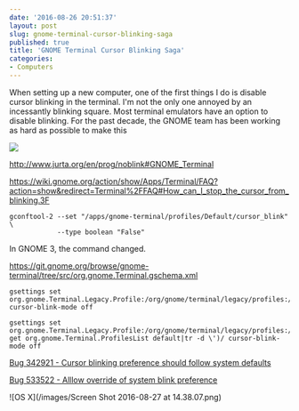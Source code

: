 ```yaml
---
date: '2016-08-26 20:51:37'
layout: post
slug: gnome-terminal-cursor-blinking-saga
published: true
title: 'GNOME Terminal Cursor Blinking Saga'
categories:
- Computers
---
```


When setting up a new computer, one of the first things I do is disable cursor blinking in the terminal. I'm not the only one annoyed by an incessantly blinking square. Most terminal emulators have an option to disable blinking. For the past decade, the GNOME team has been working as hard as possible to make this

![](/images/gnome_terminal_cursor_blinking.png)

http://www.jurta.org/en/prog/noblink#GNOME_Terminal


https://wiki.gnome.org/action/show/Apps/Terminal/FAQ?action=show&redirect=Terminal%2FFAQ#How_can_I_stop_the_cursor_from_blinking.3F


```
gconftool-2 --set "/apps/gnome-terminal/profiles/Default/cursor_blink" \
            --type boolean "False"
```

In GNOME 3, the command changed.

https://git.gnome.org/browse/gnome-terminal/tree/src/org.gnome.Terminal.gschema.xml


```
gsettings set org.gnome.Terminal.Legacy.Profile:/org/gnome/terminal/legacy/profiles:/:UUID/ cursor-blink-mode off
```

```
gsettings set org.gnome.Terminal.Legacy.Profile:/org/gnome/terminal/legacy/profiles:/:$(gsettings get org.gnome.Terminal.ProfilesList default|tr -d \')/ cursor-blink-mode off
```


[Bug 342921 - Cursor blinking preference should follow system defaults](https://bugzilla.gnome.org/show_bug.cgi?id=342921)

[Bug 533522 - Alllow override of system blink preference](https://bugzilla.gnome.org/show_bug.cgi?id=533522)

![OS X](/images/Screen Shot 2016-08-27 at 14.38.07.png)
